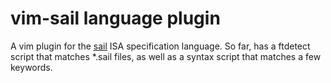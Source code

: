 # vim-sail language plugin

A vim plugin for the [sail](https://github.com/rems-project/sail) ISA specification
language. So far, has a ftdetect script that matches *.sail files,
as well as a syntax script that matches a few keywords.
